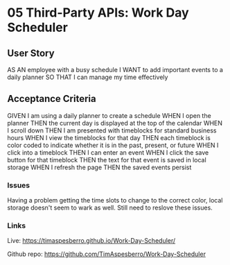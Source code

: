 # 05 Third-Party APIs: Work Day Scheduler

## User Story

AS AN employee with a busy schedule
I WANT to add important events to a daily planner
SO THAT I can manage my time effectively


## Acceptance Criteria

GIVEN I am using a daily planner to create a schedule
WHEN I open the planner
THEN the current day is displayed at the top of the calendar
WHEN I scroll down
THEN I am presented with timeblocks for standard business hours
WHEN I view the timeblocks for that day
THEN each timeblock is color coded to indicate whether it is in the past, present, or future
WHEN I click into a timeblock
THEN I can enter an event
WHEN I click the save button for that timeblock
THEN the text for that event is saved in local storage
WHEN I refresh the page
THEN the saved events persist

### Issues
Having a problem getting the time slots to change to the correct color, local storage doesn't seem to wark as well.
Still need to reslove these issues.


### Links

Live: https://timaspesberro.github.io/Work-Day-Scheduler/

Github repo: https://github.com/TimAspesberro/Work-Day-Scheduler